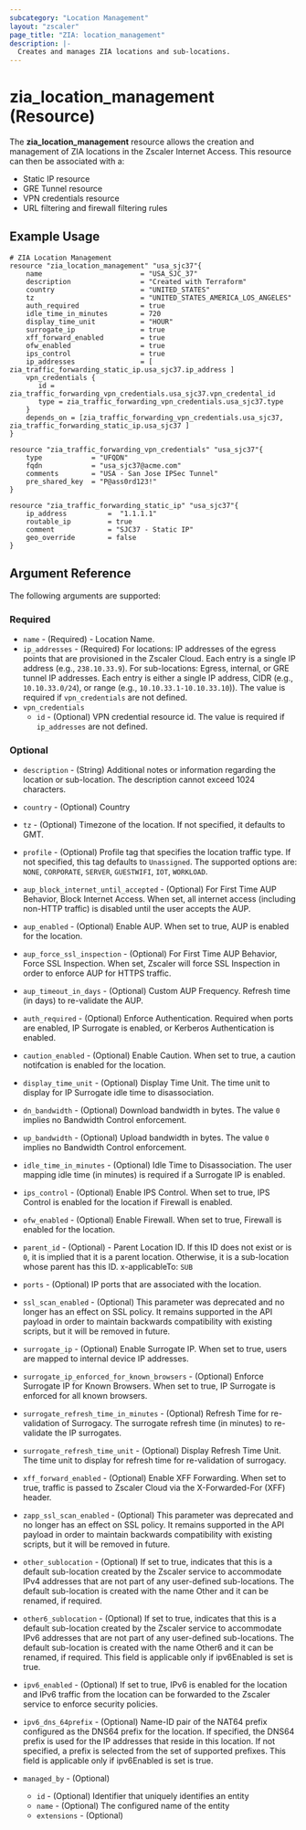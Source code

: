 ```yaml
---
subcategory: "Location Management"
layout: "zscaler"
page_title: "ZIA: location_management"
description: |-
  Creates and manages ZIA locations and sub-locations.
---
```


# zia_location_management (Resource)

The **zia_location_management** resource allows the creation and management of ZIA locations in the Zscaler Internet Access. This resource can then be associated with a:

* Static IP resource
* GRE Tunnel resource
* VPN credentials resource
* URL filtering and firewall filtering rules

## Example Usage

```hcl
# ZIA Location Management
resource "zia_location_management" "usa_sjc37"{
    name                        = "USA_SJC_37"
    description                 = "Created with Terraform"
    country                     = "UNITED_STATES"
    tz                          = "UNITED_STATES_AMERICA_LOS_ANGELES"
    auth_required               = true
    idle_time_in_minutes        = 720
    display_time_unit           = "HOUR"
    surrogate_ip                = true
    xff_forward_enabled         = true
    ofw_enabled                 = true
    ips_control                 = true
    ip_addresses                = [ zia_traffic_forwarding_static_ip.usa_sjc37.ip_address ]
    vpn_credentials {
       id = zia_traffic_forwarding_vpn_credentials.usa_sjc37.vpn_credental_id
       type = zia_traffic_forwarding_vpn_credentials.usa_sjc37.type
    }
    depends_on = [zia_traffic_forwarding_vpn_credentials.usa_sjc37, zia_traffic_forwarding_static_ip.usa_sjc37 ]
}

resource "zia_traffic_forwarding_vpn_credentials" "usa_sjc37"{
    type            = "UFQDN"
    fqdn            = "usa_sjc37@acme.com"
    comments        = "USA - San Jose IPSec Tunnel"
    pre_shared_key  = "P@ass0rd123!"
}

resource "zia_traffic_forwarding_static_ip" "usa_sjc37"{
    ip_address          =  "1.1.1.1"
    routable_ip         = true
    comment             = "SJC37 - Static IP"
    geo_override        = false
}
```

## Argument Reference

The following arguments are supported:

### Required

* `name` - (Required) - Location Name.
* `ip_addresses` - (Required) For locations: IP addresses of the egress points that are provisioned in the Zscaler Cloud. Each entry is a single IP address (e.g., `238.10.33.9`). For sub-locations: Egress, internal, or GRE tunnel IP addresses. Each entry is either a single IP address, CIDR (e.g., `10.10.33.0/24`), or range (e.g., `10.10.33.1-10.10.33.10`)). The value is required if `vpn_credentials` are not defined.
* `vpn_credentials`
  * `id` - (Optional) VPN credential resource id. The value is required if `ip_addresses` are not defined.

### Optional

* `description` - (String) Additional notes or information regarding the location or sub-location. The description cannot exceed 1024 characters.
* `country` - (Optional) Country
* `tz` - (Optional) Timezone of the location. If not specified, it defaults to GMT.
* `profile` - (Optional) Profile tag that specifies the location traffic type. If not specified, this tag defaults to `Unassigned`. The supported options are: `NONE`, `CORPORATE`, `SERVER`, `GUESTWIFI`, `IOT`, `WORKLOAD`.

* `aup_block_internet_until_accepted` - (Optional) For First Time AUP Behavior, Block Internet Access. When set, all internet access (including non-HTTP traffic) is disabled until the user accepts the AUP.
* `aup_enabled` - (Optional) Enable AUP. When set to true, AUP is enabled for the location.
* `aup_force_ssl_inspection` - (Optional) For First Time AUP Behavior, Force SSL Inspection. When set, Zscaler will force SSL Inspection in order to enforce AUP for HTTPS traffic.
* `aup_timeout_in_days` - (Optional) Custom AUP Frequency. Refresh time (in days) to re-validate the AUP.
* `auth_required` - (Optional) Enforce Authentication. Required when ports are enabled, IP Surrogate is enabled, or Kerberos Authentication is enabled.
* `caution_enabled` - (Optional) Enable Caution. When set to true, a caution notifcation is enabled for the location.
* `display_time_unit` - (Optional) Display Time Unit. The time unit to display for IP Surrogate idle time to disassociation.
* `dn_bandwidth` - (Optional) Download bandwidth in bytes. The value `0` implies no Bandwidth Control enforcement.
* `up_bandwidth` - (Optional) Upload bandwidth in bytes. The value `0` implies no Bandwidth Control enforcement.
* `idle_time_in_minutes` - (Optional) Idle Time to Disassociation. The user mapping idle time (in minutes) is required if a Surrogate IP is enabled.
* `ips_control` - (Optional) Enable IPS Control. When set to true, IPS Control is enabled for the location if Firewall is enabled.
* `ofw_enabled` - (Optional) Enable Firewall. When set to true, Firewall is enabled for the location.
* `parent_id` - (Optional) - Parent Location ID. If this ID does not exist or is `0`, it is implied that it is a parent location. Otherwise, it is a sub-location whose parent has this ID. x-applicableTo: `SUB`
* `ports` - (Optional) IP ports that are associated with the location.
* `ssl_scan_enabled` - (Optional) This parameter was deprecated and no longer has an effect on SSL policy. It remains supported in the API payload in order to maintain backwards compatibility with existing scripts, but it will be removed in future.
* `surrogate_ip` - (Optional) Enable Surrogate IP. When set to true, users are mapped to internal device IP addresses.
* `surrogate_ip_enforced_for_known_browsers` - (Optional) Enforce Surrogate IP for Known Browsers. When set to true, IP Surrogate is enforced for all known browsers.
* `surrogate_refresh_time_in_minutes` - (Optional) Refresh Time for re-validation of Surrogacy. The surrogate refresh time (in minutes) to re-validate the IP surrogates.
* `surrogate_refresh_time_unit` - (Optional) Display Refresh Time Unit. The time unit to display for refresh time for re-validation of surrogacy.
* `xff_forward_enabled` - (Optional) Enable XFF Forwarding. When set to true, traffic is passed to Zscaler Cloud via the X-Forwarded-For (XFF) header.
* `zapp_ssl_scan_enabled` - (Optional) This parameter was deprecated and no longer has an effect on SSL policy. It remains supported in the API payload in order to maintain backwards compatibility with existing scripts, but it will be removed in future.

* `other_sublocation` - (Optional) If set to true, indicates that this is a default sub-location created by the Zscaler service to accommodate IPv4 addresses that are not part of any user-defined sub-locations. The default sub-location is created with the name Other and it can be renamed, if required.

* `other6_sublocation` - (Optional) If set to true, indicates that this is a default sub-location created by the Zscaler service to accommodate IPv6 addresses that are not part of any user-defined sub-locations. The default sub-location is created with the name Other6 and it can be renamed, if required. This field is applicable only if ipv6Enabled is set is true.

* `ipv6_enabled` - (Optional) If set to true, IPv6 is enabled for the location and IPv6 traffic from the location can be forwarded to the Zscaler service to enforce security policies.

* `ipv6_dns_64prefix` - (Optional) Name-ID pair of the NAT64 prefix configured as the DNS64 prefix for the location. If specified, the DNS64 prefix is used for the IP addresses that reside in this location. If not specified, a prefix is selected from the set of supported prefixes. This field is applicable only if ipv6Enabled is set is true.

* `managed_by` - (Optional)
  * `id` - (Optional) Identifier that uniquely identifies an entity
  * `name` - (Optional) The configured name of the entity
  * `extensions` - (Optional)
